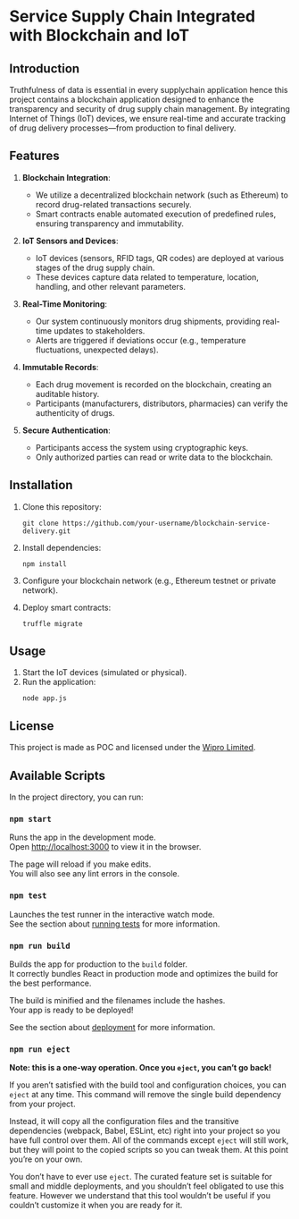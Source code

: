 # Service Supply Chain Integrated with Blockchain and IoT
## Introduction
Truthfulness of data is essential in every supplychain application hence this project contains a blockchain application designed to enhance the transparency and security of drug supply chain management. By integrating Internet of Things (IoT) devices, we ensure real-time and accurate tracking of drug delivery processes—from production to final delivery.

## Features
1. **Blockchain Integration**:
   - We utilize a decentralized blockchain network (such as Ethereum) to record drug-related transactions securely.
   - Smart contracts enable automated execution of predefined rules, ensuring transparency and immutability.

2. **IoT Sensors and Devices**:
   - IoT devices (sensors, RFID tags, QR codes) are deployed at various stages of the drug supply chain.
   - These devices capture data related to temperature, location, handling, and other relevant parameters.

3. **Real-Time Monitoring**:
   - Our system continuously monitors drug shipments, providing real-time updates to stakeholders.
   - Alerts are triggered if deviations occur (e.g., temperature fluctuations, unexpected delays).

4. **Immutable Records**:
   - Each drug movement is recorded on the blockchain, creating an auditable history.
   - Participants (manufacturers, distributors, pharmacies) can verify the authenticity of drugs.

5. **Secure Authentication**:
   - Participants access the system using cryptographic keys.
   - Only authorized parties can read or write data to the blockchain.

## Installation
1. Clone this repository:
   ```
   git clone https://github.com/your-username/blockchain-service-delivery.git
   ```

2. Install dependencies:
   ```
   npm install
   ```

3. Configure your blockchain network (e.g., Ethereum testnet or private network).

4. Deploy smart contracts:
   ```
   truffle migrate
   ```

## Usage
1. Start the IoT devices (simulated or physical).
2. Run the application:
   ```
   node app.js
   ```

## License
This project is made as POC and licensed under the [Wipro Limited](LICENSE).


## Available Scripts

In the project directory, you can run:

### `npm start`

Runs the app in the development mode.\
Open [http://localhost:3000](http://localhost:3000) to view it in the browser.

The page will reload if you make edits.\
You will also see any lint errors in the console.

### `npm test`

Launches the test runner in the interactive watch mode.\
See the section about [running tests](https://facebook.github.io/create-react-app/docs/running-tests) for more information.

### `npm run build`

Builds the app for production to the `build` folder.\
It correctly bundles React in production mode and optimizes the build for the best performance.

The build is minified and the filenames include the hashes.\
Your app is ready to be deployed!

See the section about [deployment](https://facebook.github.io/create-react-app/docs/deployment) for more information.

### `npm run eject`

**Note: this is a one-way operation. Once you `eject`, you can’t go back!**

If you aren’t satisfied with the build tool and configuration choices, you can `eject` at any time. This command will remove the single build dependency from your project.

Instead, it will copy all the configuration files and the transitive dependencies (webpack, Babel, ESLint, etc) right into your project so you have full control over them. All of the commands except `eject` will still work, but they will point to the copied scripts so you can tweak them. At this point you’re on your own.

You don’t have to ever use `eject`. The curated feature set is suitable for small and middle deployments, and you shouldn’t feel obligated to use this feature. However we understand that this tool wouldn’t be useful if you couldn’t customize it when you are ready for it.
